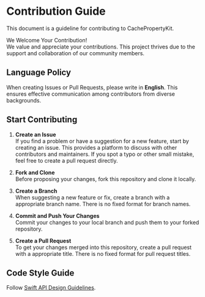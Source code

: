 # Contribution Guide
This document is a guideline for contributing to CachePropertyKit.

We Welcome Your Contribution!  
We value and appreciate your contributions. This project thrives due to the support and collaboration of our community members.

## Language Policy
When creating Issues or Pull Requests, please write in **English**. This ensures effective communication among contributors from diverse backgrounds.

## Start Contributing

1. **Create an Issue**  
   If you find a problem or have a suggestion for a new feature, start by creating an issue. This provides a platform to discuss with other contributors and maintainers. If you spot a typo or other small mistake, feel free to create a pull request directly.

2. **Fork and Clone**  
   Before proposing your changes, fork this repository and clone it locally.

3. **Create a Branch**  
   When suggesting a new feature or fix, create a branch with a appropriate branch name. There is no fixed format for branch names.

4. **Commit and Push Your Changes**  
   Commit your changes to your local branch and push them to your forked repository.

5. **Create a Pull Request**  
   To get your changes merged into this repository, create a pull request with a appropriate title. There is no fixed format for pull request titles.

## Code Style Guide
Follow [Swift API Design Guidelines](https://www.swift.org/documentation/api-design-guidelines/).
